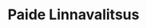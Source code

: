 ---
title: Paide Linnavalitsus
maintainer_name: Peeter Läll
maintainer_email: peeter.lall@paide.ee
description: '' 
twitter: ''
---